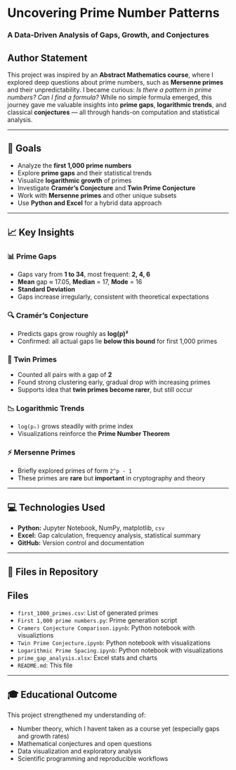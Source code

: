 # Uncovering Prime Number Patterns
### A Data-Driven Analysis of Gaps, Growth, and Conjectures

## Author Statement
This project was inspired by an **Abstract Mathematics course**, where I explored deep questions about prime numbers, such as **Mersenne primes** and their unpredictability. I became curious: _Is there a pattern in prime numbers?_ _Can I find a formula?_ While no simple formula emerged, this journey gave me valuable insights into **prime gaps**, **logarithmic trends**, and classical **conjectures** — all through hands-on computation and statistical analysis.

---

## 🎯 Goals
- Analyze the **first 1,000 prime numbers**
- Explore **prime gaps** and their statistical trends
- Visualize **logarithmic growth** of primes
- Investigate **Cramér’s Conjecture** and **Twin Prime Conjecture**
- Work with **Mersenne primes** and other unique subsets
- Use **Python and Excel** for a hybrid data approach

---

## 📈 Key Insights

### 📊 Prime Gaps
- Gaps vary from **1 to 34**, most frequent: **2, 4, 6**
- **Mean** gap ≈ 17.05, **Median** = 17, **Mode** = 16
- **Standard Deviation**
- Gaps increase irregularly, consistent with theoretical expectations

### 🔍 Cramér’s Conjecture
- Predicts gaps grow roughly as **log(p)²**
- Confirmed: all actual gaps lie **below this bound** for first 1,000 primes

### 🧪 Twin Primes
- Counted all pairs with a gap of **2**
- Found strong clustering early, gradual drop with increasing primes
- Supports idea that **twin primes become rarer**, but still occur

### 📉 Logarithmic Trends
- `log(pₙ)` grows steadily with prime index
- Visualizations reinforce the **Prime Number Theorem**

### ⚡ Mersenne Primes
- Briefly explored primes of form `2^p - 1`
- These primes are **rare** but **important** in cryptography and theory

---

## 💻 Technologies Used
- **Python:** Jupyter Notebook, NumPy, matplotlib, `csv`
- **Excel:** Gap calculation, frequency analysis, statistical summary
- **GitHub:** Version control and documentation

---

## 📂 Files in Repository
## Files
- `first_1000_primes.csv`: List of generated primes
- `First 1,000 prime numbers.py`: Prime generation script
- `Cramers Conjecture Comparison.ipynb`: Python notebook with visualiztions
- `Twin Prime Conjecture.ipynb`: Python notebook with visualizations
- `Logarithmic Prime Spacing.ipynb`: Python notebook with visualizations
- `prime_gap_analysis.xlsx`: Excel stats and charts
- `README.md`: This file

---

## 🎓 Educational Outcome
This project strengthened my understanding of:

- Number theory, which I havent taken as a course yet (especially gaps and growth rates)
- Mathematical conjectures and open questions
- Data visualization and exploratory analysis
- Scientific programming and reproducible workflows
